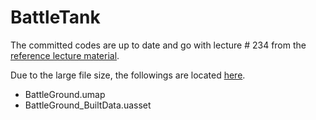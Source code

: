 # BattleTank

The committed codes are up to date and go with lecture # 234 from the [reference lecture material](https://www.udemy.com/share/1000hGA0MSdVdUR3w=/?xref=E0EbeFpbQ34BSUQvCz0GJVUWTx4dChQ%2BVFE=).


Due to the large file size, the followings are located [here](https://drive.google.com/open?id=1tV3oh7HNpcmbmG4deUq8pxqC01XOIMAt).

- BattleGround.umap
- BattleGround_BuiltData.uasset

